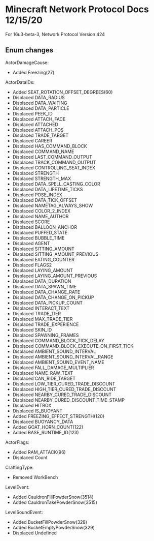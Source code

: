 # Minecraft Network Protocol Docs 12/15/20
For 16u3-beta-3, Network Protocol Version 424

## Enum changes
ActorDamageCause:
* Added Freezing(27)

ActorDataIDs:
* Added SEAT_ROTATION_OFFSET_DEGREES(60)
* Displaced DATA_RADIUS
* Displaced DATA_WAITING
* Displaced DATA_PARTICLE
* Displaced PEEK_ID
* Displaced ATTACH_FACE
* Displaced ATTACHED
* Displaced ATTACH_POS
* Displaced TRADE_TARGET
* Displaced CAREER
* Displaced HAS_COMMAND_BLOCK
* Displaced COMMAND_NAME
* Displaced LAST_COMMAND_OUTPUT
* Displaced TRACK_COMMAND_OUTPUT
* Displaced CONTROLLING_SEAT_INDEX
* Displaced STRENGTH
* Displaced STRENGTH_MAX
* Displaced DATA_SPELL_CASTING_COLOR
* Displaced DATA_LIFETIME_TICKS
* Displaced POSE_INDEX
* Displaced DATA_TICK_OFFSET
* Displaced NAMETAG_ALWAYS_SHOW
* Displaced COLOR_2_INDEX
* Displaced NAME_AUTHOR
* Displaced SCORE
* Displaced BALLOON_ANCHOR
* Displaced PUFFED_STATE
* Displaced BUBBLE_TIME
* Displaced AGENT
* Displaced SITTING_AMOUNT
* Displaced SITTING_AMOUNT_PREVIOUS
* Displaced EATING_COUNTER
* Displaced FLAGS2
* Displaced LAYING_AMOUNT
* Displaced LAYING_AMOUNT_PREVIOUS
* Displaced DATA_DURATION
* Displaced DATA_SPAWN_TIME
* Displaced DATA_CHANGE_RATE
* Displaced DATA_CHANGE_ON_PICKUP
* Displaced DATA_PICKUP_COUNT
* Displaced INTERACT_TEXT
* Displaced TRADE_TIER
* Displaced MAX_TRADE_TIER
* Displaced TRADE_EXPERIENCE
* Displaced SKIN_ID
* Displaced SPAWNING_FRAMES
* Displaced COMMAND_BLOCK_TICK_DELAY
* Displaced COMMAND_BLOCK_EXECUTE_ON_FIRST_TICK
* Displaced AMBIENT_SOUND_INTERVAL
* Displaced AMBIENT_SOUND_INTERVAL_RANGE
* Displaced AMBIENT_SOUND_EVENT_NAME
* Displaced FALL_DAMAGE_MULTIPLIER
* Displaced NAME_RAW_TEXT
* Displaced CAN_RIDE_TARGET
* Displaced LOW_TIER_CURED_TRADE_DISCOUNT
* Displaced HIGH_TIER_CURED_TRADE_DISCOUNT
* Displaced NEARBY_CURED_TRADE_DISCOUNT
* Displaced NEARBY_CURED_DISCOUNT_TIME_STAMP
* Displaced HITBOX
* Displaced IS_BUOYANT
* Added FREEZING_EFFECT_STRENGTH(120)
* Displaced BUOYANCY_DATA
* Added GOAT_HORN_COUNT(122)
* Added BASE_RUNTIME_ID(123)

ActorFlags:
* Added RAM_ATTACK(96)
* Displaced Count

CraftingType:
* Removed WorkBench

LevelEvent:
* Added CauldronFillPowderSnow(3514)
* Added CauldronTakePowderSnow(3515)

LevelSoundEvent:
* Added BucketFillPowderSnow(328)
* Added BucketEmptyPowderSnow(329)
* Displaced Undefined